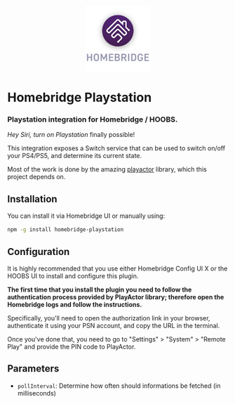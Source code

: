 <p align="center">

<img src="https://github.com/homebridge/branding/raw/master/logos/homebridge-wordmark-logo-vertical.png" width="150">

</p>

# Homebridge Playstation

### Playstation integration for Homebridge / HOOBS.

_Hey Siri, turn on Playstation_ finally possible!

This integration exposes a Switch service that can be used to switch on/off your PS4/PS5, and determine its current state.

Most of the work is done by the amazing [playactor](https://github.com/dhleong/playactor) library, which this project depends on.

## Installation

You can install it via Homebridge UI or manually using:

```bash
npm -g install homebridge-playstation
```

## Configuration

It is highly recommended that you use either Homebridge Config UI X or the HOOBS UI to install and configure this plugin.

**The first time that you install the plugin you need to follow the authentication process provided by PlayActor library; therefore open the Homebridge logs and follow the instructions.**

Specifically, you'll need to open the authorization link in your browser, authenticate it using your PSN account, and copy the URL in the terminal.

Once you've done that, you need to go to "Settings" > "System" > "Remote Play" and provide the PIN code to PlayActor.

## Parameters

- `pollInterval`: Determine how often should informations be fetched (in milliseconds)
